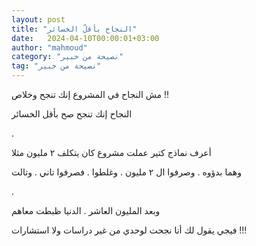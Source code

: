 ```yaml
---
layout: post
title: "النجاح بأقلّ الخسائر"
date:   2024-04-10T00:00:01+03:00
author: "mahmoud"
category: "نصيحة من خبير"
tag: "نصيحة من خبير"
---
```



مش النجاح في المشروع إنك تنجح وخلاص !!

النجاح إنك تنجح صح بأقل الخسائر

.

أعرف نماذج كتير عملت مشروع كان يتكلف ٢ مليون مثلا

وهما بدؤوه . وصرفوا ال ٢ مليون . وغلطوا . فصرفوا تاني .
وتالت

.

وبعد المليون العاشر . الدنيا ظبطت معاهم

فيجي يقول لك أنا نجحت لوحدي من غير دراسات ولا
استشارات !!!
